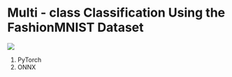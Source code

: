 # Multi - class Classification Using the FashionMNIST Dataset

<img src = "https://miro.medium.com/v2/resize:fit:571/1*evP6ekF_aPAxMzSL3LZmAg.png">

<ol>
  <li>PyTorch</li>
  <li>ONNX</li>
</ol>
